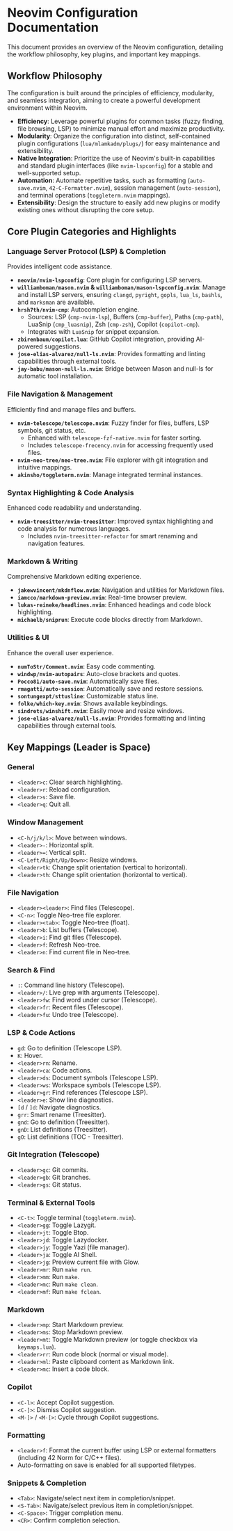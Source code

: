 # Neovim Configuration Documentation

This document provides an overview of the Neovim configuration, detailing the workflow philosophy, key plugins, and important key mappings.

## Workflow Philosophy

The configuration is built around the principles of efficiency, modularity, and seamless integration, aiming to create a powerful development environment within Neovim.

- **Efficiency**: Leverage powerful plugins for common tasks (fuzzy finding, file browsing, LSP) to minimize manual effort and maximize productivity.
- **Modularity**: Organize the configuration into distinct, self-contained plugin configurations (`lua/mlamkadm/plugs/`) for easy maintenance and extensibility.
- **Native Integration**: Prioritize the use of Neovim's built-in capabilities and standard plugin interfaces (like `nvim-lspconfig`) for a stable and well-supported setup.
- **Automation**: Automate repetitive tasks, such as formatting (`auto-save.nvim`, `42-C-Formatter.nvim`), session management (`auto-session`), and terminal operations (`toggleterm.nvim` mappings).
- **Extensibility**: Design the structure to easily add new plugins or modify existing ones without disrupting the core setup.

## Core Plugin Categories and Highlights

### Language Server Protocol (LSP) & Completion

Provides intelligent code assistance.

- **`neovim/nvim-lspconfig`**: Core plugin for configuring LSP servers.
- **`williamboman/mason.nvim` & `williamboman/mason-lspconfig.nvim`**: Manage and install LSP servers, ensuring `clangd`, `pyright`, `gopls`, `lua_ls`, `bashls`, and `marksman` are available.
- **`hrsh7th/nvim-cmp`**: Autocompletion engine.
  - Sources: LSP (`cmp-nvim-lsp`), Buffers (`cmp-buffer`), Paths (`cmp-path`), LuaSnip (`cmp_luasnip`), Zsh (`cmp-zsh`), Copilot (`copilot-cmp`).
  - Integrates with `LuaSnip` for snippet expansion.
- **`zbirenbaum/copilot.lua`**: GitHub Copilot integration, providing AI-powered suggestions.
- **`jose-elias-alvarez/null-ls.nvim`**: Provides formatting and linting capabilities through external tools.
- **`jay-babu/mason-null-ls.nvim`**: Bridge between Mason and null-ls for automatic tool installation.

### File Navigation & Management

Efficiently find and manage files and buffers.

- **`nvim-telescope/telescope.nvim`**: Fuzzy finder for files, buffers, LSP symbols, git status, etc.
  - Enhanced with `telescope-fzf-native.nvim` for faster sorting.
  - Includes `telescope-frecency.nvim` for accessing frequently used files.
- **`nvim-neo-tree/neo-tree.nvim`**: File explorer with git integration and intuitive mappings.
- **`akinsho/toggleterm.nvim`**: Manage integrated terminal instances.

### Syntax Highlighting & Code Analysis

Enhanced code readability and understanding.

- **`nvim-treesitter/nvim-treesitter`**: Improved syntax highlighting and code analysis for numerous languages.
  - Includes `nvim-treesitter-refactor` for smart renaming and navigation features.

### Markdown & Writing

Comprehensive Markdown editing experience.

- **`jakewvincent/mkdnflow.nvim`**: Navigation and utilities for Markdown files.
- **`iamcco/markdown-preview.nvim`**: Real-time browser preview.
- **`lukas-reineke/headlines.nvim`**: Enhanced headings and code block highlighting.
- **`michaelb/sniprun`**: Execute code blocks directly from Markdown.

### Utilities & UI

Enhance the overall user experience.

- **`numToStr/Comment.nvim`**: Easy code commenting.
- **`windwp/nvim-autopairs`**: Auto-close brackets and quotes.
- **`Pocco81/auto-save.nvim`**: Automatically save files.
- **`rmagatti/auto-session`**: Automatically save and restore sessions.
- **`sontungexpt/sttusline`**: Customizable status line.
- **`folke/which-key.nvim`**: Shows available keybindings.
- **`sindrets/winshift.nvim`**: Easily move and resize windows.
- **`jose-elias-alvarez/null-ls.nvim`**: Provides formatting and linting capabilities through external tools.

## Key Mappings (Leader is Space)

### General

- `<leader>c`: Clear search highlighting.
- `<leader>r`: Reload configuration.
- `<leader>s`: Save file.
- `<leader>q`: Quit all.

### Window Management

- `<C-h/j/k/l>`: Move between windows.
- `<leader>-`: Horizontal split.
- `<leader>=`: Vertical split.
- `<C-Left/Right/Up/Down>`: Resize windows.
- `<leader>tk`: Change split orientation (vertical to horizontal).
- `<leader>th`: Change split orientation (horizontal to vertical).

### File Navigation

- `<leader><leader>`: Find files (Telescope).
- `<C-n>`: Toggle Neo-tree file explorer.
- `<leader><tab>`: Toggle Neo-tree (float).
- `<leader>b`: List buffers (Telescope).
- `<leader>i`: Find git files (Telescope).
- `<leader>f`: Refresh Neo-tree.
- `<leader>n`: Find current file in Neo-tree.

### Search & Find

- `:`: Command line history (Telescope).
- `<leader>/`: Live grep with arguments (Telescope).
- `<leader>fw`: Find word under cursor (Telescope).
- `<leader>fr`: Recent files (Telescope).
- `<leader>fu`: Undo tree (Telescope).

### LSP & Code Actions

- `gd`: Go to definition (Telescope LSP).
- `K`: Hover.
- `<leader>rn`: Rename.
- `<leader>ca`: Code actions.
- `<leader>ds`: Document symbols (Telescope LSP).
- `<leader>ws`: Workspace symbols (Telescope LSP).
- `<leader>gr`: Find references (Telescope LSP).
- `<leader>e`: Show line diagnostics.
- `[d` / `]d`: Navigate diagnostics.
- `grr`: Smart rename (Treesitter).
- `gnd`: Go to definition (Treesitter).
- `gnD`: List definitions (Treesitter).
- `gO`: List definitions (TOC - Treesitter).

### Git Integration (Telescope)

- `<leader>gc`: Git commits.
- `<leader>gb`: Git branches.
- `<leader>gs`: Git status.

### Terminal & External Tools

- `<C-t>`: Toggle terminal (`toggleterm.nvim`).
- `<leader>gg`: Toggle Lazygit.
- `<leader>jt`: Toggle Btop.
- `<leader>jd`: Toggle Lazydocker.
- `<leader>jy`: Toggle Yazi (file manager).
- `<leader>ja`: Toggle AI Shell.
- `<leader>jg`: Preview current file with Glow.
- `<leader>mr`: Run `make run`.
- `<leader>mm`: Run `make`.
- `<leader>mc`: Run `make clean`.
- `<leader>mf`: Run `make fclean`.

### Markdown

- `<leader>mp`: Start Markdown preview.
- `<leader>ms`: Stop Markdown preview.
- `<leader>mt`: Toggle Markdown preview (or toggle checkbox via `keymaps.lua`).
- `<leader>rr`: Run code block (normal or visual mode).
- `<leader>ml`: Paste clipboard content as Markdown link.
- `<leader>mc`: Insert a code block.

### Copilot

- `<C-l>`: Accept Copilot suggestion.
- `<C-]>`: Dismiss Copilot suggestion.
- `<M-]>` / `<M-[>`: Cycle through Copilot suggestions.

### Formatting

- `<leader>f`: Format the current buffer using LSP or external formatters (including 42 Norm for C/C++ files).
- Auto-formatting on save is enabled for all supported filetypes.

### Snippets & Completion

- `<Tab>`: Navigate/select next item in completion/snippet.
- `<S-Tab>`: Navigate/select previous item in completion/snippet.
- `<C-Space>`: Trigger completion menu.
- `<CR>`: Confirm completion selection.

